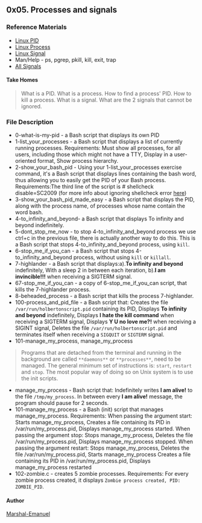 ## 0x05. Processes and signals

### Reference Materials
* [Linux PID](http://www.linfo.org/pid.html)
* [Linux Process](https://www.thegeekstuff.com/2012/03/linux-processes-environment/)
* [Linux Signal](https://www.thegeekstuff.com/2012/03/linux-signals-fundamentals/)
* Man/Help - ps, pgrep, pkill, kill, exit, trap
* [All Signals](https://www.computerhope.com/unix/signals.htm)

#### Take Homes
> What is a PID.
> What is a process.
> How to find a process' PID.
> How to kill a process.
> What is a signal.
> What are the 2 signals that cannot be ignored.

### File Description
* 0-what-is-my-pid - a Bash script that displays its own PID
* 1-list_your_processes - a Bash script that displays a list of currently running processes. Requirements: Must show all processes, for all users, including those which might not have a TTY, Display in a user-oriented format, Show process hierarchy.
* 2-show_your_bash_pid - Using your 1-list_your_processes exercise command, it's a Bash script that displays lines containing the bash word, thus allowing you to easily get the PID of your Bash process. Requirements:The third line of the script is # shellcheck disable=SC2009 (for more info about ignoring shellcheck error [here](https://github.com/koalaman/shellcheck/wiki/Ignore))
* 3-show_your_bash_pid_made_easy - a Bash script that displays the PID, along with the process name, of processes whose name contain the word bash.
* 4-to_infinity_and_beyond-  a Bash script that displays To infinity and beyond indefinitely.
* 5-dont_stop_me_now - to stop 4-to_infinity_and_beyond process we use ctrl+c in the previous file, there is actually another way to do this. This is a Bash script that stops 4-to_infinity_and_beyond process, using `kill`.
* 6-stop_me_if_you_can - a Bash script that stops 4-to_infinity_and_beyond process, without using `kill` or `killall`.
* 7-highlander - a Bash script that displays:a).**To infinity and beyond** indefinitely, With a sleep 2 in between each iteration, b).**I am invincible!!!** when receiving a SIGTERM signal.
* 67-stop_me_if_you_can - a copy of 6-stop_me_if_you_can script, that kills the 7-highlander process.
* 8-beheaded_process - a Bash script that kills the process 7-highlander.
* 100-process_and_pid_file - a Bash script that: Creates the file `/var/run/holbertonscript.pid` containing its PID, Displays **To infinity and beyond** indefinitely, Displays **I hate the kill command** when receiving a SIGTERM signal, Displays **Y U no love me?!** when receiving a SIGINT signal, Deletes the file `/var/run/holbertonscript.pid` and terminates itself when receiving a `SIGQUIT` or `SIGTERM` signal.
* 101-manage_my_process, manage_my_process
> Programs that are detached from the terminal and running in the
> background are called `**daemons**` or `**processes**`, need to be managed.
> The general minimum set of instructions is: `start`, `restart` and `stop`.
> The most popular way of doing so on Unix system is to use the init scripts.
* manage_my_process - Bash script that: Indefinitely writes **I am alive!** to the file `/tmp/my_process`. In between every **I am alive!** message, the program should pause for 2 seconds.
* 101-manage_my_process - a Bash (init) script that manages manage_my_process. Requirements: When passing the argument start: Starts manage_my_process, Creates a file containing its PID in /var/run/my_process.pid, Displays manage_my_process started.
When passing the argument stop: Stops manage_my_process, Deletes the file /var/run/my_process.pid, Displays manage_my_process stopped.
When passing the argument restart: Stops manage_my_process, Deletes the file /var/run/my_process.pid, Starts manage_my_process
Creates a file containing its PID in /var/run/my_process.pid, Displays manage_my_process restarted
* 102-zombie.c - creates 5 zombie processes. Requirements: For every zombie process created, it displays `Zombie process created, PID: ZOMBIE_PID`.

#### Author
[Marshal-Emanuel](https://github.com/Marshal-Emanuel)
